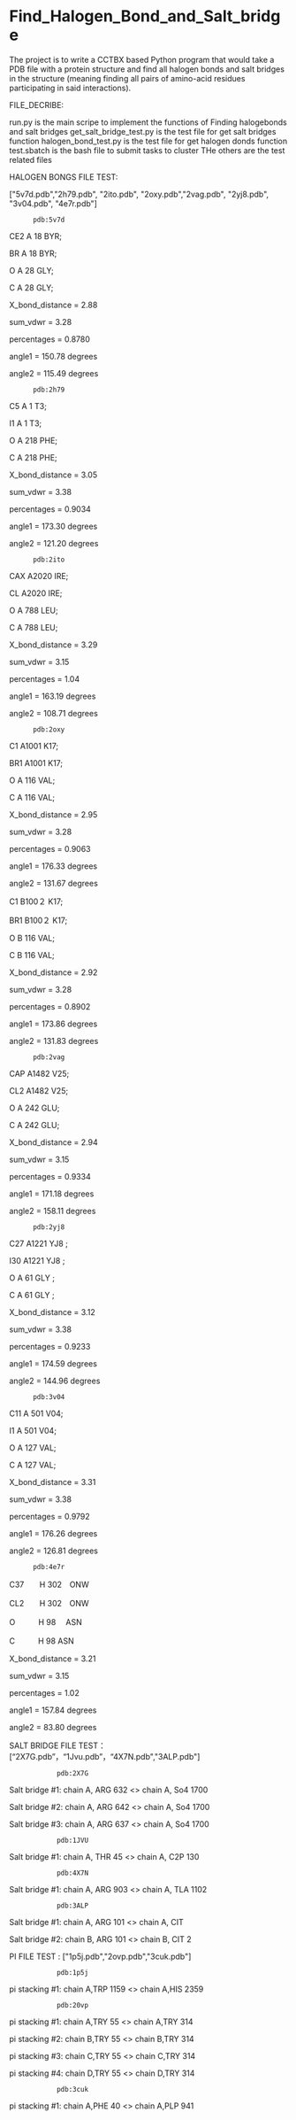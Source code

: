 # Find_Halogen_Bond_and_Salt_bridge
The project is to write a CCTBX based Python program that would take a PDB file with a protein structure and find all halogen bonds and salt bridges in the structure (meaning finding all pairs of amino-acid residues participating in said interactions). 


FILE_DECRIBE:


run.py                   is the main scripe to implement the functions of Finding halogebonds and salt bridges
get_salt_bridge_test.py  is the test file for get salt bridges function
halogen_bond_test.py     is the test file for get halogen donds function
test.sbatch              is the bash file to submit tasks to cluster
THe others               are the test related files


HALOGEN BONGS FILE TEST:


["5v7d.pdb","2h79.pdb", "2ito.pdb", "2oxy.pdb","2vag.pdb", "2yj8.pdb", "3v04.pdb", "4e7r.pdb"]



          pdb:5v7d
CE2    A  18  BYR;

BR     A  18  BYR;

O      A  28  GLY;

C      A  28  GLY;

X_bond_distance =  2.88

sum_vdwr        =  3.28

percentages     =  0.8780

angle1          =  150.78 degrees

angle2          =  115.49 degrees


          pdb:2h79
C5    A   1  T3;

I1    A   1  T3;

O     A 218  PHE;

C     A 218  PHE;

X_bond_distance =  3.05

sum_vdwr        =  3.38

percentages     =  0.9034

angle1          =  173.30 degrees

angle2          =  121.20 degrees

          pdb:2ito
 
 CAX  A2020   IRE;
 
 CL   A2020   IRE;
 
 O    A 788   LEU;
 
 C    A 788   LEU;
 
X_bond_distance =  3.29

sum_vdwr        =  3.15

percentages     =  1.04

angle1          =  163.19 degrees

angle2          =  108.71 degrees




          pdb:2oxy
C1    A1001  K17;

BR1   A1001  K17;

O     A 116  VAL;

C     A 116  VAL;

X_bond_distance =  2.95

sum_vdwr        =  3.28

percentages     =  0.9063

angle1          =  176.33 degrees

angle2          =  131.67 degrees


C1    B100２  K17;

BR1   B100２  K17;

O     B 116  VAL;

C     B 116  VAL;

X_bond_distance =  2.92

sum_vdwr        =  3.28

percentages     =  0.8902

angle1          =  173.86 degrees

angle2          =  131.83 degrees



          pdb:2vag
CAP    A1482   V25;

CL2    A1482   V25;

O      A 242   GLU;

C      A 242   GLU;

X_bond_distance =  2.94

sum_vdwr        =  3.15

percentages     =  0.9334

angle1          =  171.18 degrees

angle2          =  158.11 degrees




          pdb:2yj8
C27    A1221  YJ8 ; 

I30    A1221  YJ8 ; 

O      A  61  GLY ; 

C      A  61  GLY ;  

X_bond_distance =  3.12

sum_vdwr        =  3.38

percentages     =  0.9233

angle1          =  174.59 degrees

angle2          =  144.96 degrees

          pdb:3v04  
C11     A 501   V04;

I1      A 501   V04;

O       A 127   VAL;

C       A 127   VAL;

X_bond_distance =  3.31

sum_vdwr        =  3.38

percentages     =  0.9792

angle1          =  176.26 degrees

angle2          =  126.81 degrees



          pdb:4e7r
C37　　H 302　ONW

CL2　　H 302　ONW

O　　　H 98 　ASN

C　　　H 98   ASN

X_bond_distance =  3.21

sum_vdwr        =  3.15

percentages     =  1.02

angle1          =  157.84 degrees

angle2          =  83.80 degrees

 
 SALT BRIDGE FILE TEST：
 [“2X7G.pdb”，“1Jvu.pdb”，“4X7N.pdb","3ALP.pdb"]


                pdb:2X7G
  Salt bridge #1: chain A, ARG 632 <> chain A, So4 1700
  
  Salt bridge #2: chain A, ARG 642 <> chain A, So4 1700
  
  Salt bridge #3: chain A, ARG 637 <> chain A, So4 1700
  
                pdb:1JVU
  Salt bridge #1: chain A, THR 45 <> chain A, C2P 130
  
                pdb:4X7N
  Salt bridge #1: chain A, ARG 903 <> chain A, TLA 1102
  
                pdb:3ALP
  Salt bridge #1: chain A, ARG 101 <> chain A, CIT 
  
  Salt bridge #2: chain B, ARG 101 <> chain B, CIT 2
   
  PI FILE TEST :
  ["1p5j.pdb","2ovp.pdb","3cuk.pdb"]

                pdb:1p5j
  pi stacking #1: chain A,TRP 1159 <> chain A,HIS 2359
  
                pdb:20vp
  pi stacking #1: chain A,TRY 55 <> chain A,TRY 314
  
  pi stacking #2: chain B,TRY 55 <> chain B,TRY 314
  
  pi stacking #3: chain C,TRY 55 <> chain C,TRY 314
  
  pi stacking #4: chain D,TRY 55 <> chain D,TRY 314
  
                pdb:3cuk
  pi stacking #1: chain A,PHE 40 <> chain A,PLP 941
 
   
